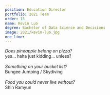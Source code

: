 ```yaml
---
position: Education Director
portfolio: 2021 Team
order: 15
name: Kevin Luo
degree: Bachelor of Data Science and Decisions
image: 2021/kevin-luo.jpg
one_line:
---
```

*Does pineapple belong on pizza?*
<br>
yes... haha just kidding... unless?
<br><br>
*Something on your bucket list?*
<br>
Bungee Jumping / Skydiving
<br><br>
*Food you could never live without?*
<br>
Shin Ramyun
